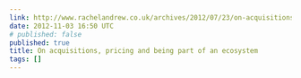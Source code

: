 ```yaml
---
link: http://www.rachelandrew.co.uk/archives/2012/07/23/on-acquisitions-pricing-and-being-part-of-an-ecosystem/
date: 2012-11-03 16:50 UTC
# published: false
published: true
title: On acquisitions, pricing and being part of an ecosystem
tags: []
---
```



